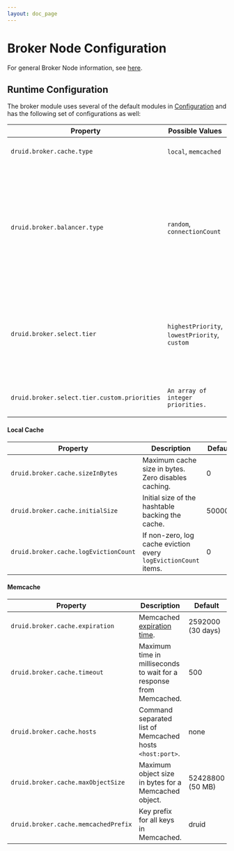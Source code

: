 ```yaml
---
layout: doc_page
---
```

Broker Node Configuration
=========================
For general Broker Node information, see [here](Broker.html).

Runtime Configuration
---------------------

The broker module uses several of the default modules in [Configuration](Configuration.html) and has the following set of configurations as well:

|Property|Possible Values|Description|Default|
|--------|---------------|-----------|-------|
|`druid.broker.cache.type`|`local`, `memcached`|The type of cache to use for queries.|`local`|
|`druid.broker.balancer.type`|`random`, `connectionCount`|Determines how the broker balances connections to historical nodes. `random` choose randomly, `connectionCount` picks the node with the fewest number of active connections to|`random`|
|`druid.broker.select.tier`|`highestPriority`, `lowestPriority`, `custom`|If segments are cross-replicated across tiers in a cluster, you can tell the broker to prefer to select segments in a tier with a certain priority.|`highestPriority`|
|`druid.broker.select.tier.custom.priorities`|`An array of integer priorities.`|Select servers in tiers with a custom priority list.|None|


#### Local Cache

|Property|Description|Default|
|--------|-----------|-------|
|`druid.broker.cache.sizeInBytes`|Maximum cache size in bytes. Zero disables caching.|0|
|`druid.broker.cache.initialSize`|Initial size of the hashtable backing the cache.|500000|
|`druid.broker.cache.logEvictionCount`|If non-zero, log cache eviction every `logEvictionCount` items.|0|

#### Memcache

|Property|Description|Default|
|--------|-----------|-------|
|`druid.broker.cache.expiration`|Memcached [expiration time](https://code.google.com/p/memcached/wiki/NewCommands#Standard_Protocol).|2592000 (30 days)|
|`druid.broker.cache.timeout`|Maximum time in milliseconds to wait for a response from Memcached.|500|
|`druid.broker.cache.hosts`|Command separated list of Memcached hosts `<host:port>`.|none|
|`druid.broker.cache.maxObjectSize`|Maximum object size in bytes for a Memcached object.|52428800 (50 MB)|
|`druid.broker.cache.memcachedPrefix`|Key prefix for all keys in Memcached.|druid|
